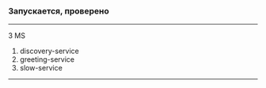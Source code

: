 ### Запускается, проверено

---
3 MS  
1. discovery-service  
2. greeting-service  
3. slow-service  


---



